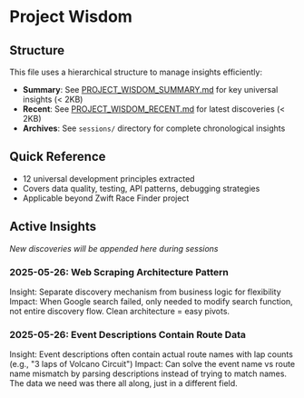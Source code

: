 # Project Wisdom

## Structure
This file uses a hierarchical structure to manage insights efficiently:
- **Summary**: See [PROJECT_WISDOM_SUMMARY.md](./PROJECT_WISDOM_SUMMARY.md) for key universal insights (< 2KB)
- **Recent**: See [PROJECT_WISDOM_RECENT.md](./PROJECT_WISDOM_RECENT.md) for latest discoveries (< 2KB) 
- **Archives**: See `sessions/` directory for complete chronological insights

## Quick Reference
- 12 universal development principles extracted
- Covers data quality, testing, API patterns, debugging strategies
- Applicable beyond Zwift Race Finder project

## Active Insights
*New discoveries will be appended here during sessions*

### 2025-05-26: Web Scraping Architecture Pattern
Insight: Separate discovery mechanism from business logic for flexibility
Impact: When Google search failed, only needed to modify search function, not entire discovery flow. Clean architecture = easy pivots.

### 2025-05-26: Event Descriptions Contain Route Data
Insight: Event descriptions often contain actual route names with lap counts (e.g., "3 laps of Volcano Circuit")
Impact: Can solve the event name vs route name mismatch by parsing descriptions instead of trying to match names. The data we need was there all along, just in a different field.